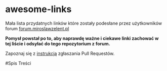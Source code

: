 # awesome-links
Mała lista przydatnych linków które zostały podesłane przez użytkowników forum [forum.miroslawzelent.pl](http://forum.miroslawzelent.pl/)

**Pomysł powstał po to, aby naprawdę ważne i ciekawe linki zachować w tej liście i odsyłać do tego repozytorium z forum.**

Zapoznaj się z [instrukcją](CONTRIBUTING.md) zgłaszania Pull Requestów.

#Spis Treści

